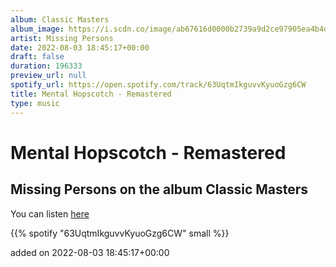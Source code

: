 ```yaml
---
album: Classic Masters
album_image: https://i.scdn.co/image/ab67616d0000b2739a9d2ce97905ea4b4db2b9d7
artist: Missing Persons
date: 2022-08-03 18:45:17+00:00
draft: false
duration: 196333
preview_url: null
spotify_url: https://open.spotify.com/track/63UqtmIkguvvKyuoGzg6CW
title: Mental Hopscotch - Remastered
type: music
---
```



# Mental Hopscotch - Remastered

## Missing Persons on the album Classic Masters

You can listen [here](https://open.spotify.com/track/63UqtmIkguvvKyuoGzg6CW)

{{% spotify "63UqtmIkguvvKyuoGzg6CW" small %}}

added on 2022-08-03 18:45:17+00:00